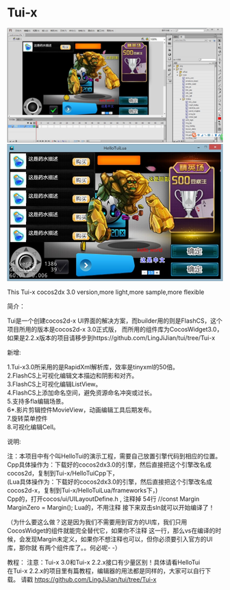 Tui-x
=====

![](picture/pic1.jpg)
![](picture/pic2.jpg)

This Tui-x cocos2dx 3.0 version,more light,more sample,more flexible

简介：

Tui是一个创建cocos2d-x UI界面的解决方案，而builder用的则是FlashCS，这个项目所用的版本是cocos2d-x 3.0正式版，
而所用的组件库为CocosWidget3.0，如果是2.2.x版本的项目请移步到https://github.com/LingJiJian/tui/tree/Tui-x

新增:

1.Tui-x3.0所采用的是RapidXml解析库，效率是tinyxml的50倍。									
2.FlashCS上可视化编辑文本描边和阴影和对齐。												
3.FlashCS上可视化编辑ListView。														
4.FlashCS上添加命名空间，避免资源命名冲突或过长。											
5.支持多fla编辑场景。																		
6*.影片剪辑控件MovieView，动画编辑工具后期发布。	
7.旋转菜单控件		
8.可视化编辑Cell。								

说明:

注：本项目中有个叫HelloTui的演示工程，需要自己放置引擎代码到相应的位置。											
Cpp具体操作为：下载好的cocos2dx3.0的引擎，然后直接把这个引擎改名成cocos2d，复制到Tui-x/HelloTuiCpp下，				
(Lua具体操作为：下载好的cocos2dx3.0的引擎，然后直接把这个引擎改名成cocos2d-x，复制到Tui-x/HelloTuiLua/frameworks下，)		
Cpp的，打开cocos/ui/UILayoutDefine.h , 注释掉 54行 //const Margin MarginZero = Margin(); 
Lua的，不用注释
接下来双击sln就可以开始编译了！

（为什么要这么做？这是因为我们不需要用到官方的UI库，我们只用CocosWidget的组件就能完全替代它，如果你不注释
这一行，那么vs在编译的时候，会发现Margin未定义，如果你不想注释也可以，但你必须要引入官方的UI库，那你就
有两个组件库了。。何必呢- -）

教程：
注意：Tui-x 3.0和Tui-x 2.2.x接口有少量区别！具体请看HelloTui							
在Tui-x 2.2.x的项目里有篇教程，编辑器的用法都是同样的，大家可以自行下载。
请戳 https://github.com/LingJiJian/tui/tree/Tui-x